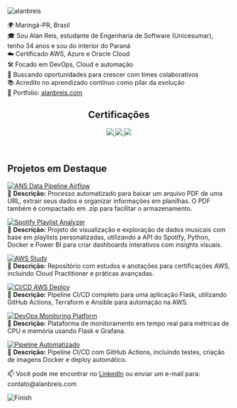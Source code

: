 
  <p align="left"> 
    <img src="https://komarev.com/ghpvc/?username=alanbreis&label=Profile%20views&color=0e75b6&style=flat" alt="alanbreis" /> 
  </p>


<p align="left">
  🌍 Maringá-PR, Brasil<br>
  🎓 Sou Alan Reis, estudante de Engenharia de Software (Unicesumar), tenho 34 anos e sou do interior do Paraná<br>
  ☁️ Certificado AWS, Azure e Oracle Cloud<br>
  🛠️ Focado em DevOps, Cloud e automação<br>
  🚀 Buscando oportunidades para crescer com times colaborativos<br>
  📚 Acredito no aprendizado contínuo como pilar da evolução<br>
  🔗 Portfolio: <a href="https://alanbreis.com" target="_blank">alanbreis.com</a>
</p>


<h2 align="center">Certificações</h2>
<p align="center">
  <a href="https://www.credly.com/badges/c4cce4c6-7243-4c39-b0b7-a14f17710c92/linked_in?t=srja7r" target="_blank">
    <img src="https://img.shields.io/badge/AWS%20Cloud%20Practitioner-232F3E?style=for-the-badge&logo=amazonaws&logoColor=white">
  </a>
  <a href="https://learn.microsoft.com/api/credentials/share/pt-br/ALANBORGESDOSREIS-2140/27CE7885A7B6F779?sharingId=7B7AF10CC4C9AFF5" target="_blank">
    <img src="https://img.shields.io/badge/Azure%20Fundamentals-0078D4?style=for-the-badge&logo=microsoftazure&logoColor=white">
  </a>
  <a href="https://catalog-education.oracle.com/ords/certview/sharebadge?id=A988BC5FE44A81A3B119AC75CDBF688F300C9225F5B6CFB133DC26151DFF06D3" target="_blank">
    <img src="https://img.shields.io/badge/Oracle%20Cloud%20Certified-F80000?style=for-the-badge&logo=oracle&logoColor=white">
  </a>
</p>



<br>


##  Projetos em Destaque


[![ANS Data Pipeline Airflow](https://img.shields.io/badge/ANS%20Data%20Pipeline%20Airflow-017CEE?style=for-the-badge&logo=apacheairflow&logoColor=white)](https://github.com/AlanBReis/ans-data-pipeline-airflow)  
📌 **Descrição:** Processo automatizado para baixar um arquivo PDF de uma URL, extrair seus dados e organizar informações em planilhas. O PDF também é compactado em .zip para facilitar o armazenamento. 

[![Spotify Playlist Analyzer](https://img.shields.io/badge/Spotify%20Playlist%20Analyzer-1DB954?style=for-the-badge&logo=spotify&logoColor=white)](https://github.com/AlanBReis/spotify-data-analysis)  
📌 **Descrição:** Projeto de visualização e exploração de dados musicais com base em playlists personalizadas, utilizando a API do Spotify, Python, Docker e Power BI para criar dashboards interativos com insights visuais.


[![AWS Study](https://img.shields.io/badge/AWS%20Study-FF9900?style=for-the-badge&logo=amazonaws&logoColor=white)](https://github.com/AlanBReis/aws-study)  
📌 **Descrição:** Repositório com estudos e anotações para certificações AWS, incluindo Cloud Practitioner e práticas avançadas.  

[![CI/CD AWS Deploy](https://img.shields.io/badge/CI/CD%20AWS%20Deploy-24292e?style=for-the-badge&logo=github&logoColor=white)](https://github.com/AlanBReis/ci-cd-aws-deploy)  
📌 **Descrição:** Pipeline CI/CD completo para uma aplicação Flask, utilizando GitHub Actions, Terraform e Ansible para automação na AWS.  

[![DevOps Monitoring Platform](https://img.shields.io/badge/DevOps%20Monitoring%20Platform-249EF7?style=for-the-badge&logo=grafana&logoColor=white)](https://github.com/AlanBReis/devops-monitoring-platform)  
📌 **Descrição:** Plataforma de monitoramento em tempo real para métricas de CPU e memória usando Flask e Grafana.  

[![Pipeline Automatizado](https://img.shields.io/badge/Pipeline%20Automatizado-0061A5?style=for-the-badge&logo=githubactions&logoColor=white)](https://github.com/AlanBReis/pipeline-automatizado)  
📌 **Descrição:** Pipeline CI/CD com GitHub Actions, incluindo testes, criação de imagens Docker e deploy automático.  



<p align="left">
  📫 Você pode me encontrar no <a href="https://www.linkedin.com/in/alanbreis/">LinkedIn</a> ou enviar um e-mail para: contato@alanbreis.com
</p>


![Finish](https://github.com/user-attachments/assets/cc615144-f815-481a-b801-20b425c72fa9)







 
  
  

  



